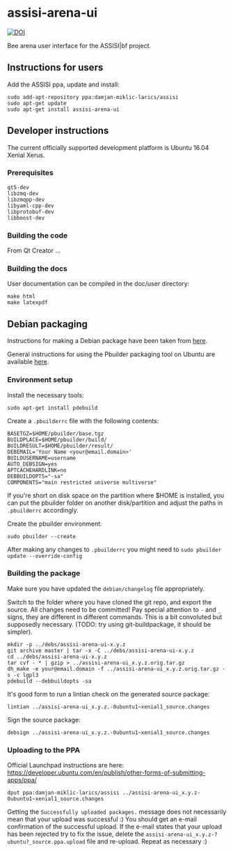 # assisi-arena-ui #

[![DOI](https://zenodo.org/badge/DOI/10.5281/zenodo.1323953.svg)](https://doi.org/10.5281/zenodo.1323953)

Bee arena user interface for the ASSISI|bf project.

## Instructions for users ##


Add the ASSISI ppa, update and install:

```
sudo add-apt-repository ppa:damjan-miklic-larics/assisi
sudo apt-get update
sudo apt-get install assisi-arena-ui
```

## Developer instructions ##

The current officially supported development platform is Ubuntu 16.04 Xenial Xerus. 

### Prerequisites ###


```
qt5-dev
libzmq-dev
libzmqpp-dev
libyaml-cpp-dev
libprotobuf-dev
libboost-dev
```

### Building the code ###

From Qt Creator ...

### Building the docs

User documentation can be compiled in the doc/user directory:

```
make html
make latexpdf
```

## Debian packaging ##


Instructions for making a Debian package have been taken from [here](https://bhavyanshu.me/how-to-make-debian-packages-for-qt-c-based-applications/11/10/2014).

General instructions for using the Pbuilder packaging tool on Ubuntu are available [here](https://wiki.ubuntu.com/PbuilderHowto).

### Environment setup ###


Install the necessary tools:

```
sudo apt-get install pdebuild
```

Create a `.pbuilderrc` file with the following contents:

```
BASETGZ=$HOME/pbuilder/base.tgz
BUILDPLACE=$HOME/pbuilder/build/
BUILDRESULT=$HOME/pbuilder/result/
DEBEMAIL='Your Name <your@email.domain>'
BUILDUSERNAME=username
AUTO_DEBSIGN=yes
APTCACHEHARDLINK=no
DEBBUILDOPTS="-sa"
COMPONENTS="main restricted universe multiverse"
```

If you're short on disk space on the partition where $HOME is installed, you can put the pbuilder folder on another disk/partition and adjust the paths in `.pbuilderrc` accordingly.

Create the pbuilder environment:

```
sudo pbuilder --create
```

After making any changes to `.pbuilderrc` you might need to `sudo pbuilder update --override-config`

### Building the package ###

Make sure you have updated the `debian/changelog` file appropriately.

Switch to the folder where you have cloned the git repo, and export the source. All changes need to be committed! Pay special attention to `-` and `_` signs, they are different in different commands. This is a bit convoluted but supposedly necessary. (TODO: try using git-buildpackage, it should be simpler).

```
mkdir -p ../debs/assisi-arena-ui-x.y.z
git archive master | tar -x -C ../debs/assisi-arena-ui-x.y.z
cd ../debs/assisi-arena-ui-x.y.z
tar cvf - * | gzip > ../assisi-arena-ui_x.y.z.orig.tar.gz
dh_make -e your@email.domain -f ../assisi-arena-ui_x.y.z.orig.tar.gz -s -c lgpl3
pdebuild --debbuildopts -sa
```

It's good form to run a lintian check on the generated source package:

```
lintian ../assisi-arena-ui_x.y.z.-0ubuntu1~xenial1_source.changes
```

Sign the source package:
```
debsign ../assisi-arena-ui_x.y.z.-0ubuntu1~xenial1_source.changes
```

### Uploading to the PPA ###

Official Launchpad instructions are here: https://developer.ubuntu.com/en/publish/other-forms-of-submitting-apps/ppa/

```
dput ppa:damjan-miklic-larics/assisi ../assisi-arena-ui_x.y.z-0ubuntu1~xenial1_source.changes
```

Getting the `Successfully uploaded packages.` message does not necessarily mean that your upload was successful :) You should get an e-mail confirmation of the successful upload. If the e-mail states that your upload has been rejected try to fix the issue, delete the `assisi-arena-ui_x.y.z-?ubuntu?_source.ppa.upload` file and re-upload. Repeat as necessary :)
